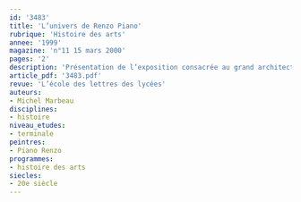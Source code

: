 ```yaml
---
id: '3483'
title: 'L’univers de Renzo Piano'
rubrique: 'Histoire des arts'
annee: '1999'
magazine: 'n°11 15 mars 2000'
pages: '2'
description: 'Présentation de l’exposition consacrée au grand architecte italien.'
article_pdf: '3483.pdf'
revue: 'L’école des lettres des lycées'
auteurs:
- Michel Marbeau
disciplines:
- histoire
niveau_etudes:
- terminale
peintres:
- Piano Renzo
programmes:
- histoire des arts
siecles:
- 20e siècle
---
```

